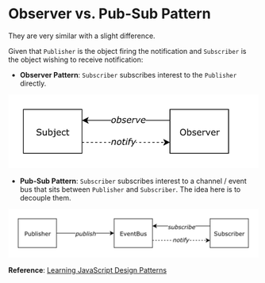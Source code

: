 # Observer vs. Pub-Sub Pattern

They are very similar with a slight difference.

Given that `Publisher` is the object firing the notification and `Subscriber` is the object wishing to receive notification:

* **Observer Pattern**: `Subscriber` subscribes interest to the `Publisher` directly.

![](https://github.com/gokselkoksal/Images/blob/master/Rasat/Rasat-Observer.png)

* **Pub-Sub Pattern**: `Subscriber` subscribes interest to a channel / event bus that sits between `Publisher` and `Subscriber`. The idea here is to decouple them.

![](https://github.com/gokselkoksal/Images/blob/master/Rasat/Rasat-Pub-Sub.png)

**Reference**: [Learning JavaScript Design Patterns](https://addyosmani.com/resources/essentialjsdesignpatterns/book/#observerpatternjavascript)
